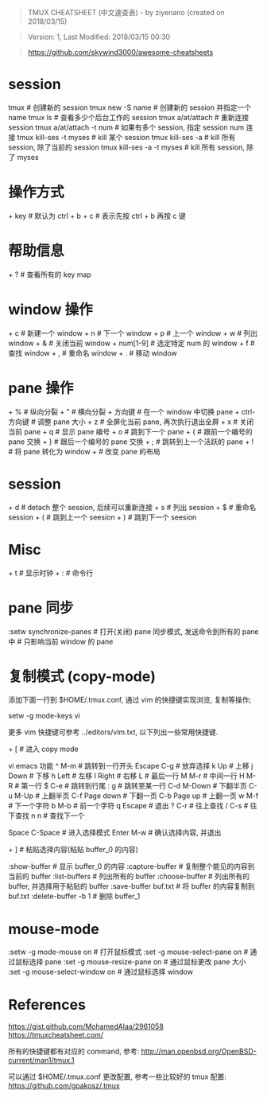 > TMUX CHEATSHEET (中文速查表) - by ziyenano (created on 2018/03/15)

> Version: 1, Last Modified: 2018/03/15 00:30

> https://github.com/skywind3000/awesome-cheatsheets

# session

tmux # 创建新的 session
tmux new -S name # 创建新的 session 并指定一个 name
tmux ls # 查看多少个后台工作的 session
tmux a/at/attach # 重新连接 session
tmux a/at/attach -t num # 如果有多个 session, 指定 session num 连接
tmux kill-ses -t myses # kill 某个 session
tmux kill-ses -a # kill 所有 session, 除了当前的 session
tmux kill-ses -a -t myses # kill 所有 session, 除了 myses

# 操作方式

<prefix> + key # <prefix> 默认为 ctrl + b
<prefix> + c # 表示先按 ctrl + b 再按 c 键

# 帮助信息

<prefix> + ? # 查看所有的 key map

# window 操作

<prefix> + c # 新建一个 window
<prefix> + n # 下一个 window
<prefix> + p # 上一个 window
<prefix> + w # 列出 window
<prefix> + & # 关闭当前 window
<prefix> + num[1-9] # 选定特定 num 的 window
<prefix> + f # 查找 window
<prefix> + , # 重命名 window
<prefix> + . # 移动 window

# pane 操作

<prefix> + % # 纵向分裂
<prefix> + " # 横向分裂
<prefix> + 方向键 # 在一个 window 中切换 pane
<prefix> + ctrl-方向键 # 调整 pane 大小
<prefix> + z # 全屏化当前 pane, 再次执行退出全屏
<prefix> + x # 关闭当前 pane
<prefix> + q # 显示 pane 编号
<prefix> + o # 跳到下一个 pane
<prefix> + { # 跟前一个编号的 pane 交换
<prefix> + } # 跟后一个编号的 pane 交换
<prefix> + ; # 跳转到上一个活跃的 pane
<prefix> + ! # 将 pane 转化为 window
<prefix> + <Space> # 改变 pane 的布局

# session

<prefix> + d # detach 整个 session, 后续可以重新连接
<prefix> + s # 列出 session
<prefix> + $ # 重命名 session
<prefix> + ( # 跳到上一个 seesion
<prefix> + ) # 跳到下一个 seesion

# Misc

<prefix> + t # 显示时钟
<prefix> + : # 命令行

# pane 同步

:setw synchronize-panes # 打开(关闭) pane 同步模式, 发送命令到所有的 pane 中 # 只影响当前 window 的 pane

# 复制模式 (copy-mode)

添加下面一行到 $HOME/.tmux.conf, 通过 vim 的快捷键实现浏览, 复制等操作;

setw -g mode-keys vi

更多 vim 快捷键可参考 ../editors/vim.txt, 以下列出一些常用快捷键.

<prefix> + [ # 进入 copy mode

vi emacs 功能
^ M-m # 跳转到一行开头
Escape C-g # 放弃选择
k Up # 上移
j Down # 下移
h Left # 左移
l Right # 右移
L # 最后一行
M M-r # 中间一行
H M-R # 第一行
$ C-e # 跳转到行尾
: g # 跳转至某一行
C-d M-Down # 下翻半页
C-u M-Up # 上翻半页
C-f Page down # 下翻一页
C-b Page up # 上翻一页
w M-f # 下一个字符
b M-b # 前一个字符
q Escape # 退出
? C-r # 往上查找
/ C-s # 往下查找
n n # 查找下一个

Space C-Space # 进入选择模式
Enter M-w # 确认选择内容, 并退出

<prefix> + ] # 粘贴选择内容(粘贴 buffer_0 的内容)

:show-buffer # 显示 buffer_0 的内容
:capture-buffer # 复制整个能见的内容到当前的 buffer
:list-buffers # 列出所有的 buffer
:choose-buffer # 列出所有的 buffer, 并选择用于粘贴的 buffer
:save-buffer buf.txt # 将 buffer 的内容复制到 buf.txt
:delete-buffer -b 1 # 删除 buffer_1

# mouse-mode

:setw -g mode-mouse on # 打开鼠标模式
:set -g mouse-select-pane on # 通过鼠标选择 pane
:set -g mouse-resize-pane on # 通过鼠标更改 pane 大小
:set -g mouse-select-window on # 通过鼠标选择 window

# References

https://gist.github.com/MohamedAlaa/2961058
https://tmuxcheatsheet.com/

所有的快捷键都有对应的 command, 参考:
http://man.openbsd.org/OpenBSD-current/man1/tmux.1

可以通过 $HOME/.tmux.conf 更改配置, 参考一些比较好的 tmux 配置:
https://github.com/gpakosz/.tmux
